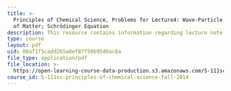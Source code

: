 ```yaml
---
title: >-
  Principles of Chemical Science, Problems for Lecture4: Wave-Particle Duality
  of Matter; Schrödinger Equation
description: This resource contains information regarding lecture note 4 problems.
type: course
layout: pdf
uid: 08af1f5cadd265a8ef87f50b95d6ac8a
file_type: application/pdf
file_location: >-
  https://open-learning-course-data-production.s3.amazonaws.com/5-111sc-principles-of-chemical-science-fall-2014/08af1f5cadd265a8ef87f50b95d6ac8a_MIT5_111F14_Lec04Prob.pdf
course_id: 5-111sc-principles-of-chemical-science-fall-2014
---
```

